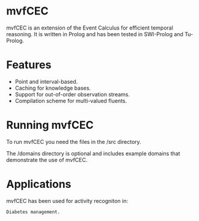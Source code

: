 # mvfCEC 

mvfCEC is an extension of the Event Calculus for efficient temporal reasoning. It is written in Prolog and has been tested in SWI-Prolog and Tu-Prolog.

# Features 

* Point and interval-based.
* Caching for knowledge bases.
* Support for out-of-order observation streams.
* Compilation scheme for multi-valued fluents.

# Running mvfCEC 

To run mvfCEC you need the files in the /src directory.

The /domains directory is optional and includes example domains that demonstrate the use of mvfCEC.

# Applications

mvfCEC has been used for activity recogniton in:

    Diabetes management.
